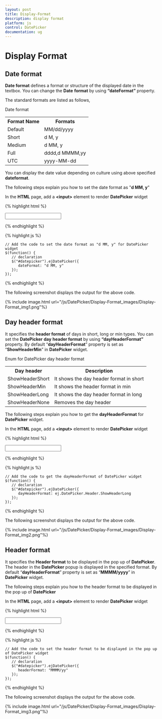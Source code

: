 ```yaml
---
layout: post
title: Display-Format
description: display format
platform: js
control: DatePicker
documentation: ug
---
```


# Display Format

## Date format

**Date format** defines a format or structure of the displayed date in the textbox. You can change the **Date** **format** by using **“dateFormat”** property.

The standard formats are listed as follows,

Date format

<table>
   <tr>
      <th>Format Name</th>
      <th>Formats</th>
   </tr>
   <tr>
      <td>
         Default
      </td>
      <td>
         MM/dd/yyyy
      </td>
   </tr>
   <tr>
      <td>
         Short
      </td>
      <td>
         d M, y
      </td>
   </tr>
   <tr>
      <td>
         Medium
      </td>
      <td>
         d MM, y
      </td>
   </tr>
   <tr>
      <td>
         Full
      </td>
      <td>
         dddd,d MMMM,yy
      </td>
   </tr>
   <tr>
      <td>
         UTC
      </td>
      <td>
         yyyy-MM-dd
      </td>
   </tr>
</table>


You can display the date value depending on culture using above specified **dateformat**.

The following steps explain you how to set the date format as "**d MM, y**"

In the **HTML** page, add a **&lt;input&gt;** element to render **DatePicker** widget


{% highlight html %}
  
<input id="datepicker" type="text" />
      
{% endhighlight %}
  
{% highlight js %}

    // Add the code to set the date format as "d MM, y" for DatePicker widget
    $(function() {
       // declaration
       $("#datepicker").ejDatePicker({
          dateFormat: "d MM, y"
       });
    });

{% endhighlight %}


The following screenshot displays the output for the above code.



{% include image.html url="/js/DatePicker/Display-Format_images/Display-Format_img1.png"%}

## Day header format

It specifies the **header format** of days in short, long or min types. You can set the **DatePicker** **day** **header format** by using **“dayHeaderFormat”** property. By default “**dayHeaderFormat**” property is set as “**ShowHeaderMin**” in **DatePicker** widget. 

Enum for DatePicker day header format

<table>
   <tr>
      <th>Day header</th>
      <th>Description</th>
   </tr>
   <tr>
      <td>
         ShowHeaderShort
      </td>
      <td>
         It shows the day header format in short
      </td>
   </tr>
   <tr>
      <td>
         ShowHeaderMin
      </td>
      <td>
         It shows the header format in min
      </td>
   </tr>
   <tr>
      <td>
         ShowHeaderLong
      </td>
      <td>
         It shows the day header format in long
      </td>
   </tr>
   <tr>
      <td>
         ShowHeaderNone
      </td>
      <td>
         Removes the day header
      </td>
   </tr>
</table>


The following steps explain you how to get the **dayHeaderFormat** for **DatePicker** widget.

In the **HTML** page, add a **&lt;input&gt;** element to render **DatePicker** widget


{% highlight html %}

<input id="datepicker" type="text" />
      
{% endhighlight %}
  
{% highlight js %}

    // Add the code to get the dayHeaderFormat of DatePicker widget
    $(function() {
       // declaration
       $("#datepicker").ejDatePicker({
          dayHeaderFormat: ej.DatePicker.Header.ShowHeaderLong
       });
    });
    
{% endhighlight %}

The following screenshot displays the output for the above code.


{% include image.html url="/js/DatePicker/Display-Format_images/Display-Format_img2.png"%}

## Header format

It specifies the **Header format** to be displayed in the pop up of **DatePicker**. The header in the **DatePicker** popup is displayed in the specified format.  By default “**dayHeaderFormat**” property is set as “**MMMM/yyyy**” in **DatePicker** widget. 

The following steps explain you how to the header format to be displayed in the pop up of **DatePicker**

In the **HTML** page, add a **&lt;input&gt;** element to render **DatePicker** widget

{% highlight html %}
  
<input id="datepicker" type="text" />
      
{% endhighlight %}
  
{% highlight js %}

    // Add the code to set the header format to be displayed in the pop up of DatePicker widget
    $(function() {
       // declaration
       $("#datepicker").ejDatePicker({
          headerFormat: "MMMM/yy"
       });
    });

{% endhighlight %}


The following screenshot displays the output for the above code.



{% include image.html url="/js/DatePicker/Display-Format_images/Display-Format_img3.png"%}

